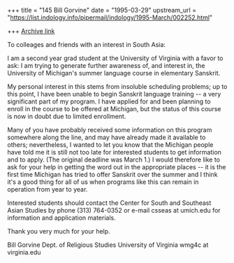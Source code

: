+++
title = "145 Bill Gorvine"
date = "1995-03-29"
upstream_url = "https://list.indology.info/pipermail/indology/1995-March/002252.html"

+++
[Archive link](https://list.indology.info/pipermail/indology/1995-March/002252.html)

To colleages and friends with an interest in South Asia:

I am a second year grad student at the University of Virginia with a favor
to ask: I am trying to generate further awareness of, and interest in, the
University of Michigan's summer language course in elementary Sanskrit.

My personal interest in this stems from insoluble scheduling problems; up
to this point, I have been unable to begin Sanskrit language training -- a
very significant part of my program. I have applied for and been planning
to enroll in the course to be offered at Michigan, but the status of this
course is now in doubt due to limited enrollment.

Many of you have probably received some information on this program
somewhere along the line, and may have already made it available to others;
nevertheless, I wanted to let you know that the Michigan people have told
me it is still not too late for interested students to get information and
to apply. (The original deadline was March 1.) I would therefore like to
ask for your help in getting the word out in the appropriate places -- it
is the first time Michigan has tried to offer Sanskrit over the summer and
I think it's a good thing for all of us when programs like this can remain
in operation from year to year.

Interested students should contact the Center for South and Southeast Asian
Studies by phone (313) 764-0352 or e-mail csseas at umich.edu for information
and application materials.

Thank you very much for your help.

Bill Gorvine
Dept. of Religious Studies
University of Virginia
wmg4c at virginia.edu







